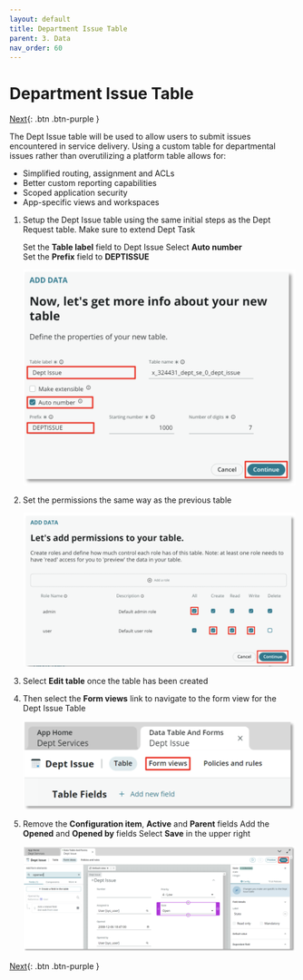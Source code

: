 ```yaml
---
layout: default
title: Department Issue Table
parent: 3. Data
nav_order: 60
---
```


# Department Issue Table

[Next][NEXT]{: .btn .btn-purple }

The Dept Issue table will be used to allow users to submit issues encountered in service delivery. Using a custom table for departmental issues rather than overutilizing a platform table allows for:

- Simplified routing, assignment and ACLs
- Better custom reporting capabilities
- Scoped application security
- App-specific views and workspaces

1. Setup the Dept Issue table using the same initial steps as the Dept Request table. Make sure to extend Dept Task

    Set the **Table label** field to Dept Issue Select **Auto number**\
    Set the **Prefix** field to **DEPTISSUE**

    ![Issue Table Image 1](/docs/exercise_3_data_model/images/iss_1.png)

2. Set the permissions the same way as the previous table

    ![Issue Table Image 2](/docs/exercise_3_data_model/images/base_8.png)

3. Select **Edit table** once the table has been created

4. Then select the **Form views** link to navigate to the form view for the Dept Issue Table

    ![Issue Table Image 3](/docs/exercise_3_data_model/images/iss_2.png)

5. Remove the **Configuration item**, **Active** and **Parent** fields
    Add the **Opened** and **Opened by** fields
    Select **Save** in the upper right

    ![Issue Table Image 4](/docs/exercise_3_data_model/images/iss_3.png)

[Next][NEXT]{: .btn .btn-purple }

[NEXT]: ../../exercise_3_data_model/60_dept_inquiry_table
